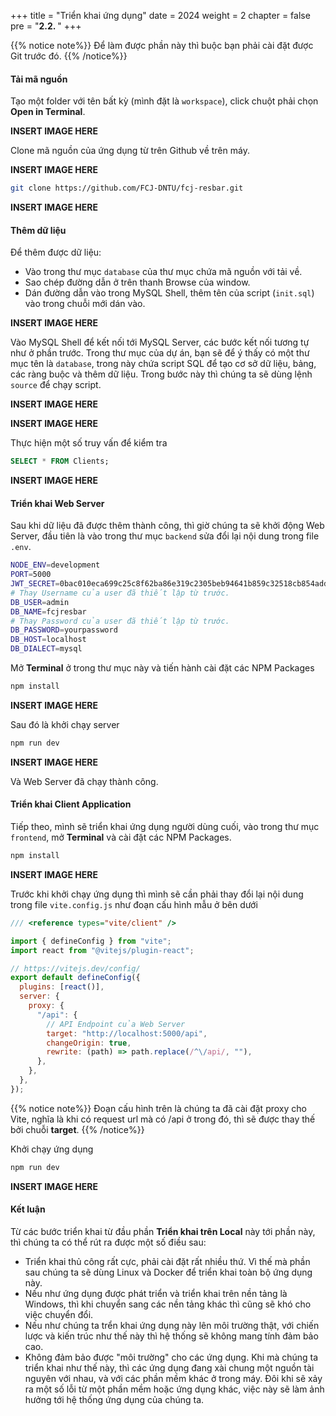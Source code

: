 +++
title = "Triển khai ứng dụng"
date = 2024
weight = 2
chapter = false
pre = "<b>2.2. </b>"
+++

{{% notice note%}}
Để làm được phần này thì buộc bạn phải cài đặt được Git trước đó.
{{% /notice%}}

#### Tải mã nguồn

Tạo một folder với tên bất kỳ (mình đặt là `workspace`), click chuột phải chọn **Open in Terminal**.

**INSERT IMAGE HERE**

Clone mã nguồn của ứng dụng từ trên Github về trên máy.

**INSERT IMAGE HERE**

```bash
git clone https://github.com/FCJ-DNTU/fcj-resbar.git
```

**INSERT IMAGE HERE**

#### Thêm dữ liệu

Để thêm được dữ liệu:

- Vào trong thư mục `database` của thư mục chứa mã nguồn với tải về.
- Sao chép đường dẫn ở trên thanh Browse của window.
- Dán đường dẫn vào trong MySQL Shell, thêm tên của script (`init.sql`) vào trong chuỗi mới dán vào.

**INSERT IMAGE HERE**

Vào MySQL Shell để kết nối tới MySQL Server, các bước kết nối tương tự như ở phần trước. Trong thư mục của dự án, bạn sẽ để ý thấy có một thư mục tên là `database`, trong này chứa script SQL để tạo cơ sở dữ liệu, bảng, các ràng buộc và thêm dữ liệu. Trong bước này thì chúng ta sẽ dùng lệnh `source` để chạy script.

**INSERT IMAGE HERE**

**INSERT IMAGE HERE**

Thực hiện một số truy vấn để kiểm tra

```sql
SELECT * FROM Clients;
```

**INSERT IMAGE HERE**

#### Triển khai Web Server

Sau khi dữ liệu đã được thêm thành công, thì giờ chúng ta sẽ khởi động Web Server, đầu tiên là vào trong thư mục `backend` sửa đổi lại nội dung trong file `.env`.

```bash
NODE_ENV=development
PORT=5000
JWT_SECRET=0bac010eca699c25c8f62ba86e319c2305beb94641b859c32518cb854addb5f4
# Thay Username của user đã thiết lập từ trước.
DB_USER=admin
DB_NAME=fcjresbar
# Thay Password của user đã thiết lập từ trước.
DB_PASSWORD=yourpassword
DB_HOST=localhost
DB_DIALECT=mysql
```

Mở **Terminal** ở trong thư mục này và tiến hành cài đặt các NPM Packages

```bash
npm install
```

**INSERT IMAGE HERE**

Sau đó là khởi chạy server

```bash
npm run dev
```

**INSERT IMAGE HERE**

Và Web Server đã chạy thành công.

#### Triển khai Client Application

Tiếp theo, mình sẽ triển khai ứng dụng người dùng cuối, vào trong thư mục `frontend`, mở **Terminal** và cài đặt các NPM Packages.

```bash
npm install
```

**INSERT IMAGE HERE**

Trước khi khởi chạy ứng dụng thì mình sẽ cần phải thay đổi lại nội dung trong file `vite.config.js` như đoạn cấu hình mẫu ở bên dưới

```js
/// <reference types="vite/client" />

import { defineConfig } from "vite";
import react from "@vitejs/plugin-react";

// https://vitejs.dev/config/
export default defineConfig({
  plugins: [react()],
  server: {
    proxy: {
      "/api": {
        // API Endpoint của Web Server
        target: "http://localhost:5000/api",
        changeOrigin: true,
        rewrite: (path) => path.replace(/^\/api/, ""),
      },
    },
  },
});
```

{{% notice note%}}
Đoạn cấu hình trên là chúng ta đã cài đặt proxy cho Vite, nghĩa là khi có request url mà có /api ở trong đó, thì sẽ được thay thế bởi chuỗi **target**.
{{% /notice%}}

Khởi chạy ứng dụng

```bash
npm run dev
```

**INSERT IMAGE HERE**

#### Kết luận

Từ các bước triển khai từ đầu phần **Triển khai trên Local** này tới phần này, thì chúng ta có thể rút ra được một số điều sau:

- Triển khai thủ công rất cực, phải cài đặt rất nhiều thứ. Vì thế mà phần sau chúng ta sẽ dùng Linux và Docker để triển khai toàn bộ ứng dụng này.
- Nếu như ứng dụng được phát triển và triển khai trên nền tảng là Windows, thì khi chuyển sang các nền tảng khác thì cũng sẽ khó cho việc chuyển đổi.
- Nếu như chúng ta trển khai ứng dụng này lên môi trường thật, với chiến lược và kiến trúc như thế này thì hệ thống sẽ không mang tính đảm bảo cao.
- Không đảm bảo được "môi trường" cho các ứng dụng. Khi mà chúng ta triển khai như thế này, thì các ứng dụng đang xài chung một nguồn tài nguyên với nhau, và với các phần mềm khác ở trong máy. Đôi khi sẽ xảy ra một số lỗi từ một phần mềm hoặc ứng dụng khác, việc này sẽ làm ảnh hưởng tới hệ thống ứng dụng của chúng ta.
